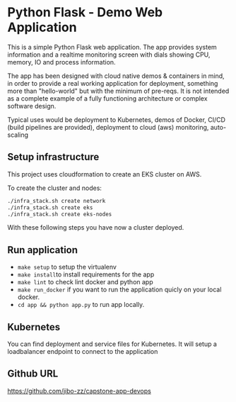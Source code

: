 # Python Flask - Demo Web Application

This is a simple Python Flask web application. The app provides system information and a realtime monitoring screen with dials showing CPU, memory, IO and process information.

The app has been designed with cloud native demos & containers in mind, in order to provide a real working application for deployment, something more than "hello-world" but with the minimum of pre-reqs. It is not intended as a complete example of a fully functioning architecture or complex software design.

Typical uses would be deployment to Kubernetes, demos of Docker, CI/CD (build pipelines are provided), deployment to cloud (aws) monitoring, auto-scaling

## Setup infrastructure

This project uses cloudformation to create an EKS cluster on AWS.

To create the cluster and nodes:

```bash
./infra_stack.sh create network
./infra_stack.sh create eks
./infra_stack.sh create eks-nodes
```

With these following steps you have now a cluster deployed.

## Run application

- `make setup` to setup the virtualenv 
- `make install`to install requirements for the app
- `make lint` to check lint docker and python app
- `make run_docker` if you want to run the application quicly on your local docker.
- `cd app && python app.py` to run app locally.

## Kubernetes

You can find deployment and service files for Kubernetes.
It will setup a loadbalancer endpoint to connect to the application

## Github URL

https://github.com/jibo-zz/capstone-app-devops

